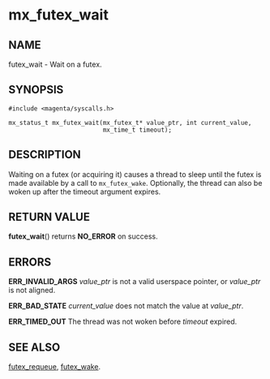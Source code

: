 # mx_futex_wait

## NAME

futex_wait - Wait on a futex.

## SYNOPSIS

```
#include <magenta/syscalls.h>

mx_status_t mx_futex_wait(mx_futex_t* value_ptr, int current_value,
                          mx_time_t timeout);
```

## DESCRIPTION

Waiting on a futex (or acquiring it) causes a thread to sleep until
the futex is made available by a call to `mx_futex_wake`. Optionally,
the thread can also be woken up after the timeout argument expires.

## RETURN VALUE

**futex_wait**() returns **NO_ERROR** on success.

## ERRORS

**ERR_INVALID_ARGS**  *value_ptr* is not a valid userspace pointer, or
*value_ptr* is not aligned.

**ERR_BAD_STATE**  *current_value* does not match the value at *value_ptr*.

**ERR_TIMED_OUT**  The thread was not woken before *timeout* expired.

## SEE ALSO

[futex_requeue](futex_requeue.md),
[futex_wake](futex_wake.md).
